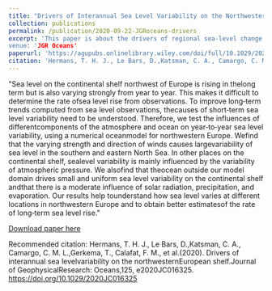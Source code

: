 ```yaml
---
title: "Drivers of Interannual Sea Level Variability on the Northwestern European Shelf"
collection: publications
permalink: /publication/2020-09-22-JGRoceans-drivers
excerpt: 'This paper is about the drivers of regional sea-level change on the Northwestern European Shelf
venue: 'JGR Oceans'
paperurl: 'https://agupubs.onlinelibrary.wiley.com/doi/full/10.1029/2020JC016325'
citation: 'Hermans, T. H. J., Le Bars, D.,Katsman, C. A., Camargo, C. M. L.,Gerkema, T., Calafat, F. M., et al.(2020). Drivers of interannual sea levelvariability on the northwesternEuropean shelf.Journal of GeophysicalResearch: Oceans,125, e2020JC016325. https://doi.org/10.1029/2020JC016325'
---
```

"Sea level on the continental shelf northwest of Europe is rising in thelong term but is also varying strongly from year to year. This makes it difficult to determine the rate ofsea level rise from observations. To improve long‐term trends computed from sea level observations, thecauses of short‐term sea level variability need to be understood. Therefore, we test the influences of differentcomponents of the atmosphere and ocean on year‐to‐year sea level variability, using a numerical oceanmodel for northwestern Europe. Wefind that the varying strength and direction of winds causes largevariability of sea level in the southern and eastern North Sea. In other places on the continental shelf, sealevel variability is mainly influenced by the variability of atmospheric pressure. We alsofind that theocean outside our model domain drives small and uniform sea level variability on the continental shelf andthat there is a moderate influence of solar radiation, precipitation, and evaporation. Our results help tounderstand how sea level varies at different locations in northwestern Europe and to obtain better estimatesof the rate of long‐term sea level rise."

[Download paper here](https://agupubs.onlinelibrary.wiley.com/doi/full/10.1029/2020JC016325)

Recommended citation: Hermans, T. H. J., Le Bars, D.,Katsman, C. A., Camargo, C. M. L.,Gerkema, T., Calafat, F. M., et al.(2020). Drivers of interannual sea levelvariability on the northwesternEuropean shelf.Journal of GeophysicalResearch: Oceans,125, e2020JC016325. https://doi.org/10.1029/2020JC016325